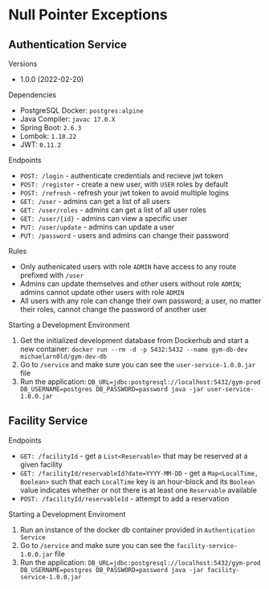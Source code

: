 # Null Pointer Exceptions

## Authentication Service

Versions
* 1.0.0 (2022-02-20)

Dependencies
* PostgreSQL Docker: `postgres:alpine`
* Java Compiler: `javac 17.0.X`
* Spring Boot: `2.6.3`
* Lombok: `1.18.22`
* JWT: `0.11.2`

Endpoints
* `POST: /login` - authenticate credentials and recieve jwt token
* `POST: /register` -  create a new user, with `USER` roles by default
* `POST: /refresh` - refresh your jwt token to avoid multiple logins
* `GET: /user` - admins can get a list of all users
* `GET: /user/roles` - admins can get a list of all user roles
* `GET: /user/{id}` - admins can view a specific user
* `PUT: /user/update` - admins can update a user
* `PUT: /password` - users and admins can change their password

Rules
* Only authenicated users with role `ADMIN` have access to any route prefixed 
with `/user`
* Admins can update themselves and other users without role `ADMIN`; admins 
cannot update other users with role `ADMIN`
* All users with any role can change their own password; a user, no matter their
roles, cannot change the password of another user

Starting a Development Environment
1. Get the initialized development database from Dockerhub and start a new
container:
`docker run --rm -d -p 5432:5432 --name gym-db-dev michaelarn0ld/gym-dev-db`
1. Go to `/service` and make sure you can see the `user-service-1.0.0.jar` file
1. Run the application:
`DB_URL=jdbc:postgresql://localhost:5432/gym-prod DB_USERNAME=postgres DB_PASSWORD=password java -jar user-service-1.0.0.jar`

## Facility Service
Endpoints
* `GET: /facilityId` - get a `List<Reservable>` that may be reserved at a given
facility
* `GET: /facilityId/reservableId?date=YYYY-MM-DD` - get a `Map<LocalTime, Boolean>`
such that each `LocalTime` key is an hour-block and its `Boolean` value indicates
whether or not there is at least one `Reservable` available
* `POST: /facilityId/reservableId` - attempt to add a reservation

Starting a Development Enviroment
1. Run an instance of the docker db container provided in `Authentication Service`
1. Go to `/service` and make sure you can see the `facility-service-1.0.0.jar` file
1. Run the application:
`DB_URL=jdbc:postgresql://localhost:5432/gym-prod DB_USERNAME=postgres DB_PASSWORD=password java -jar facility-service-1.0.0.jar`
